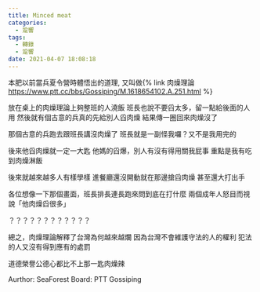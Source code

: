 ```yaml
---
title: Minced meat
categories:
  - 跫響
tags:
  - 轉錄
  - 跫響
date: 2021-04-07 18:08:18
---
```

本肥以前當兵夏令營時體悟出的道理, 又叫做{% link 肉燥理論 https://www.ptt.cc/bbs/Gossiping/M.1618654102.A.251.html %}

放在桌上的肉燥理論上夠整班的人澆飯
班長也說不要舀太多，留一點給後面的人用
然後就有個古意的兵真的先給別人舀肉燥
結果傳一圈回來肉燥沒了

那個古意的兵跑去跟班長講沒肉燥了
班長就是一副怪我囉？又不是我用完的

後來他舀肉燥就一定一大匙
他媽的舀爆，別人有沒有得用關我屁事
重點是我有吃到肉燥淋飯

後來就越來越多人有樣學樣
進餐廳還沒開動就在那邊搶舀肉燥
甚至還大打出手

各位想像一下那個畫面，班長排長連長跑來問到底在打什麼
兩個成年人怒目而視說「他肉燥舀很多」

？？？？？？？？？？？？

總之，肉燥理論解釋了台灣為何越來越爛
因為台灣不會維護守法的人的權利
犯法的人又沒有得到應有的處罰

道德榮譽公德心都比不上那一匙肉燥辣

Aurthor: SeaForest
Board: PTT Gossiping
